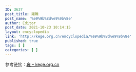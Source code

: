 ```yaml
---
ID: 3637
post_title: 雍雎
post_name: '%e9%9b%8d%e9%9b%8e'
author: Editor
post_date: 2021-10-23 10:14:15
layout: encyclopedia
link: 'http://kege.org.cn/encyclopedia/%e9%9b%8d%e9%9b%8e'
published: true
tags: [ ]
categories: [ ]
---
```

参考链接：<a href="http://kege.org.cn/encyclopedia/%e9%9b%8d">雍 – kege.org.cn</a>